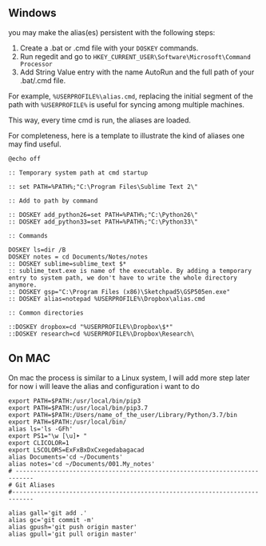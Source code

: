 
## Windows 

you may make the alias(es) persistent with the following steps:

1. Create a .bat or .cmd file with your `DOSKEY` commands.
2. Run regedit and go to `HKEY_CURRENT_USER\Software\Microsoft\Command Processor`
3. Add String Value entry with the name AutoRun and the full path of your .bat/.cmd file.

For example, `%USERPROFILE%\alias.cmd`, replacing the initial segment of the path with `%USERPROFILE%` is useful for syncing among multiple machines.

This way, every time cmd is run, the aliases are loaded.

For completeness, here is a template to illustrate the kind of aliases one may find useful.
```Batch
@echo off

:: Temporary system path at cmd startup

:: set PATH=%PATH%;"C:\Program Files\Sublime Text 2\"

:: Add to path by command

:: DOSKEY add_python26=set PATH=%PATH%;"C:\Python26\"
:: DOSKEY add_python33=set PATH=%PATH%;"C:\Python33\"

:: Commands

DOSKEY ls=dir /B
DOSKEY notes = cd Documents/Notes/notes
:: DOSKEY sublime=sublime_text $*  
:: sublime_text.exe is name of the executable. By adding a temporary entry to system path, we don't have to write the whole directory anymore.
:: DOSKEY gsp="C:\Program Files (x86)\Sketchpad5\GSP505en.exe"
:: DOSKEY alias=notepad %USERPROFILE%\Dropbox\alias.cmd

:: Common directories

::DOSKEY dropbox=cd "%USERPROFILE%\Dropbox\$*"
::DOSKEY research=cd %USERPROFILE%\Dropbox\Research\
```
## On MAC

On mac the process is similar to a Linux system, I will add more step later for now i will leave the alias and configuration i want to do 

```Batch
export PATH=$PATH:/usr/local/bin/pip3
export PATH=$PATH:/usr/local/bin/pip3.7
export PATH=$PATH:/Users/name_of_the_user/Library/Python/3.7/bin
export PATH=$PATH:/usr/local/bin/
alias ls='ls -GFh'
export PS1="\w [\u]➤ "
export CLICOLOR=1
export LSCOLORS=ExFxBxDxCxegedabagacad
alias Documents='cd ~/Documents'
alias notes='cd ~/Documents/001.My_notes'
# ---------------------------------------------------------------------------
# Git Aliases
#----------------------------------------------------------------------------

alias gall='git add .'
alias gc='git commit -m'
alias gpush='git push origin master'
alias gpull='git pull origin master'

```